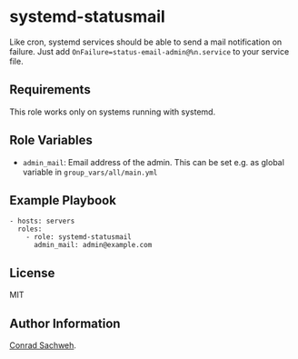 systemd-statusmail
=========

Like cron, systemd services should be able to send a mail notification on failure.
Just add `OnFailure=status-email-admin@%n.service` to your service file.

Requirements
------------

This role works only on systems running with systemd.

Role Variables
--------------

- `admin_mail`: Email address of the admin. This can be set e.g. as global variable in `group_vars/all/main.yml`


Example Playbook
----------------

```
- hosts: servers
  roles:
    - role: systemd-statusmail
      admin_mail: admin@example.com
```

License
-------

MIT

Author Information
------------------

[Conrad Sachweh](conrad-sachweh.de).
